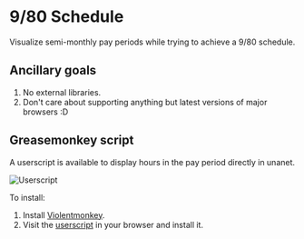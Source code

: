 # 9/80 Schedule

Visualize semi-monthly pay periods while trying to achieve a 9/80 schedule.

## Ancillary goals

1. No external libraries.
2. Don't care about supporting anything but latest versions of major browsers :D

## Greasemonkey script

A userscript is available to display hours in the pay period directly in unanet.

![Userscript](https://raw.githubusercontent.com/big-beat/bigbeat.io/master/greasemonkey/userscript-screenshot.png)

To install:

1. Install [Violentmonkey](https://violentmonkey.github.io/).
2. Visit the [userscript](https://github.com/big-beat/bigbeat.io/raw/master/greasemonkey/timesheet.user.js) in your browser and install it.

